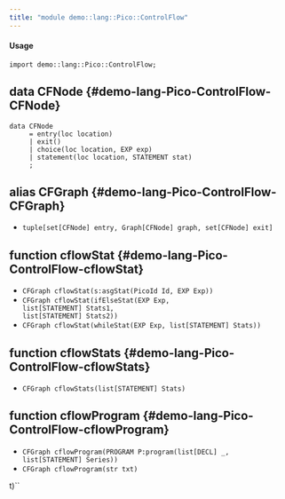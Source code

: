 ```yaml
---
title: "module demo::lang::Pico::ControlFlow"
---
```


#### Usage

`import demo::lang::Pico::ControlFlow;`


## data CFNode {#demo-lang-Pico-ControlFlow-CFNode}

```rascal
data CFNode  
     = entry(loc location)
     | exit()
     | choice(loc location, EXP exp)
     | statement(loc location, STATEMENT stat)
     ;
```

## alias CFGraph {#demo-lang-Pico-ControlFlow-CFGraph}

* `tuple[set[CFNode] entry, Graph[CFNode] graph, set[CFNode] exit]`

## function cflowStat {#demo-lang-Pico-ControlFlow-cflowStat}

* ``CFGraph cflowStat(s:asgStat(PicoId Id, EXP Exp))``
* ``CFGraph cflowStat(ifElseStat(EXP Exp,                                                 list[STATEMENT] Stats1,                               list[STATEMENT] Stats2))``
* ``CFGraph cflowStat(whileStat(EXP Exp, list[STATEMENT] Stats))``

## function cflowStats {#demo-lang-Pico-ControlFlow-cflowStats}

* ``CFGraph cflowStats(list[STATEMENT] Stats)``

## function cflowProgram {#demo-lang-Pico-ControlFlow-cflowProgram}

* ``CFGraph cflowProgram(PROGRAM P:program(list[DECL] _, list[STATEMENT] Series))``
* ``CFGraph cflowProgram(str txt)``

t)``

